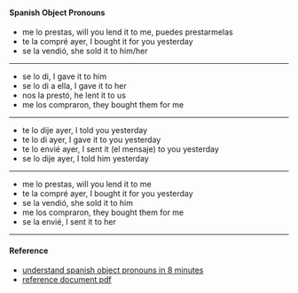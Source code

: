 

#### Spanish Object Pronouns

- me lo prestas, will you lend it to me, puedes prestarmelas
- te la compré ayer, I bought it for you yesterday
- se la vendió, she sold it to him/her
---

- se lo di, I gave it to him
- se lo di a ella, I gave it to her
- nos la prestó, he lent it to us
- me los compraron, they bought them for me

---

- te lo dije ayer, I told you yesterday
- te lo di ayer, I gave it to you yesterday
- te lo envié ayer, I sent it (el mensaje) to you yesterday
- se lo dije ayer, I told him yesterday

---

- me lo prestas, will you lend it to me
- te la compré ayer, I bought it for you yesterday
- se la vendió, she sold it to him
- me los compraron, they bought them for me
- se la envié, I sent it to her

---

#### Reference

- [understand spanish object pronouns in 8 minutes](https://www.youtube.com/watch?v=TUmuavAKLEI)
- [reference document pdf](https://github.com/stormasm/pdf/blob/main/spanish/spanish-object-pronouns.pdf)
